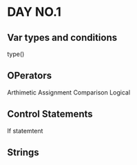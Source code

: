 # DAY NO.1
## Var types and conditions
type()
## OPerators
Arthimetic
Assignment
Comparison
Logical
## Control Statements
If statemtent
## Strings

